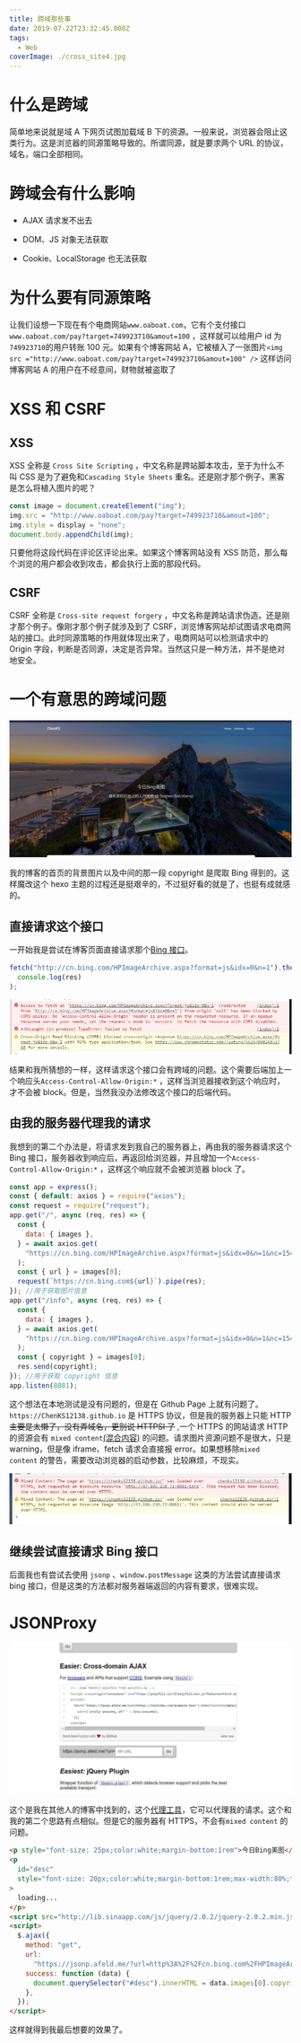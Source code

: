 ```yaml
---
title: 跨域那些事
date: 2019-07-22T23:32:45.000Z
tags:
  - Web
coverImage: ./cross_site4.jpg
---
```


# 什么是跨域

简单地来说就是域 A 下网页试图加载域 B 下的资源。一般来说，浏览器会阻止这类行为。这是浏览器的同源策略导致的。所谓同源，就是要求两个 URL 的协议，域名，端口全部相同。

# 跨域会有什么影响

- AJAX 请求发不出去

- DOM、JS 对象无法获取

- Cookie、LocalStorage 也无法获取

# 为什么要有同源策略

让我们设想一下现在有个电商网站`www.oaboat.com`，它有个支付接口`www.oaboat.com/pay?target=749923710&amout=100` ，这样就可以给用户 id 为`749923710`的用户转账 100 元。如果有个博客网站 A，它被植入了一张图片`<img src ="http://www.oaboat.com/pay?target=749923710&amout=100" />` 这样访问博客网站 A 的用户在不经意间，财物就被盗取了

# XSS 和 CSRF

## XSS

XSS 全称是 `Cross Site Scripting` ，中文名称是跨站脚本攻击，至于为什么不叫 CSS 是为了避免和`Cascading Style Sheets` 重名。还是刚才那个例子，黑客是怎么将植入图片的呢？

```javascript
const image = document.createElement("img");
img.src = "http://www.oaboat.com/pay?target=749923710&amout=100";
img.style = display = "none";
document.body.appendChild(img);
```

只要他将这段代码在评论区评论出来。如果这个博客网站没有 XSS 防范，那么每个浏览的用户都会收到攻击，都会执行上面的那段代码。

## CSRF

CSRF 全称是 `Cross-site request forgery` ，中文名称是跨站请求伪造。还是刚才那个例子。像刚才那个例子就涉及到了 CSRF，浏览博客网站却试图请求电商网站的接口。此时同源策略的作用就体现出来了，电商网站可以检测请求中的 Origin 字段，判断是否同源，决定是否异常。当然这只是一种方法，并不是绝对地安全。

# 一个有意思的跨域问题

![homepage](./cross_site2.jpg)

我的博客的首页的背景图片以及中间的那一段 copyright 是爬取 Bing 得到的。这样魔改这个 hexo 主题的过程还是挺艰辛的，不过挺好看的就是了，也挺有成就感的。

## 直接请求这个接口

一开始我是尝试在博客页面直接请求那个[Bing 接口](http://cn.bing.com/HPImageArchive.aspx?format=js&idx=0&n=1)。

```javascript
fetch("http://cn.bing.com/HPImageArchive.aspx?format=js&idx=0&n=1").then(res =>
  console.log(res)
);
```

![cross-site](./cross_site1.jpg)

结果和我所猜想的一样，这样请求这个接口会有跨域的问题。这个需要后端加上一个响应头`Access-Control-Allow-Origin:*` ，这样当浏览器接收到这个响应时，才不会被 block。但是，当然我没办法修改这个接口的后端代码。

## 由我的服务器代理我的请求

我想到的第二个办法是，将请求发到我自己的服务器上，再由我的服务器请求这个 Bing 接口，服务器收到响应后，再返回给浏览器，并且增加一个`Access-Control-Allow-Origin:*` ，这样这个响应就不会被浏览器 block 了。

```javascript
const app = express();
const { default: axios } = require("axios");
const request = require("request");
app.get("/", async (req, res) => {
  const {
    data: { images },
  } = await axios.get(
    "https://cn.bing.com/HPImageArchive.aspx?format=js&idx=0&n=1&nc=1541141842428&pid=hp&video=1"
  );
  const { url } = images[0];
  request(`https://cn.bing.com${url}`).pipe(res);
}); //用于获取图片信息
app.get("/info", async (req, res) => {
  const {
    data: { images },
  } = await axios.get(
    "https://cn.bing.com/HPImageArchive.aspx?format=js&idx=0&n=1&nc=1541141842428&pid=hp&video=1"
  );
  const { copyright } = images[0];
  res.send(copyright);
}); //用于获取 copyright 信息
app.listen(8081);
```

这个想法在本地测试是没有问题的，但是在 Github Page 上就有问题了。`https://ChenKS12138.github.io` 是 HTTPS 协议，但是我的服务器上只能 HTTP ~~主要是太懒了，没有弄域名，更别说 HTTPSl 了~~ ,一个 HTTPS 的网站请求 HTTP 的资源会有 `mixed content`[(混合内容)](https://developers.google.com/web/fundamentals/security/prevent-mixed-content/what-is-mixed-content?hl=zh-cn) 的问题。请求图片资源问题不是很大，只是 warning，但是像 iframe、fetch 请求会直接报 error。如果想移除`mixed content` 的警告，需要改动浏览器的启动参数，比较麻烦，不现实。

![mixed-content](./cross_site3.jpg)

## 继续尝试直接请求 Bing 接口

后面我也有尝试去使用 `jsonp` 、`window.postMessage` 这类的方法尝试直接请求 bing 接口，但是这类的方法都对服务器端返回的内容有要求，很难实现。

# JSONProxy

![json-proxy](./cross_site4.jpg)

这个是我在其他人的博客中找到的，这个[代理工具](https://jsonp.afeld.me/)，它可以代理我的请求。这个和我的第二个思路有点相似。但是它的服务器有 HTTPS，不会有`mixed content` 的问题。

```html
<p style="font-size: 25px;color:white;margin-bottom:1rem">今日Bing美图</p>
<p
  id="desc"
  style="font-size: 20px;color:white;margin-bottom:1rem;max-width:80%;text-align:center;margin: 0 auto;"
>
  loading...
</p>
<script src="http://lib.sinaapp.com/js/jquery/2.0.2/jquery-2.0.2.min.js"></script>
<script>
  $.ajax({
    method: "get",
    url:
      "https://jsonp.afeld.me/?url=http%3A%2F%2Fcn.bing.com%2FHPImageArchive.aspx%3Fformat%3Djs%26idx%3D0%26n%3D1",
    success: function (data) {
      document.querySelector("#desc").innerHTML = data.images[0].copyright;
    },
  });
</script>
```

这样就得到我最后想要的效果了。
